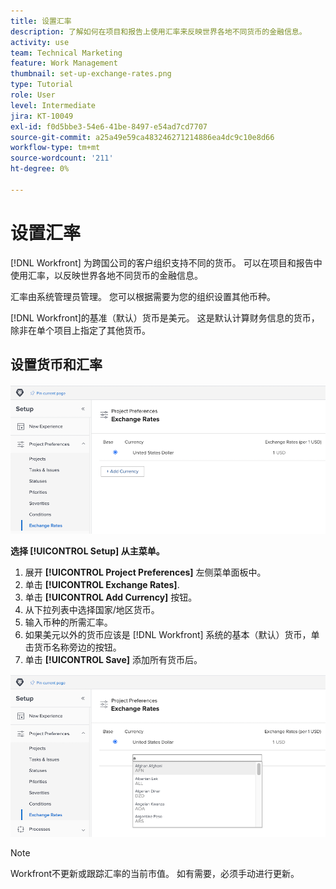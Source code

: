 ```yaml
---
title: 设置汇率
description: 了解如何在项目和报告上使用汇率来反映世界各地不同货币的金融信息。
activity: use
team: Technical Marketing
feature: Work Management
thumbnail: set-up-exchange-rates.png
type: Tutorial
role: User
level: Intermediate
jira: KT-10049
exl-id: f0d5bbe3-54e6-41be-8497-e54ad7cd7707
source-git-commit: a25a49e59ca483246271214886ea4dc9c10e8d66
workflow-type: tm+mt
source-wordcount: '211'
ht-degree: 0%

---
```


# 设置汇率

[!DNL Workfront] 为跨国公司的客户组织支持不同的货币。 可以在项目和报告中使用汇率，以反映世界各地不同货币的金融信息。

汇率由系统管理员管理。 您可以根据需要为您的组织设置其他币种。

[!DNL Workfront]的基准（默认）货币是美元。 这是默认计算财务信息的货币，除非在单个项目上指定了其他货币。

## 设置货币和汇率

![选择汇率的图像](assets/setting-up-finances-4.png)

**选择 [!UICONTROL Setup] 从主菜单。**

1. 展开 **[!UICONTROL Project Preferences]** 左侧菜单面板中。
1. 单击 **[!UICONTROL Exchange Rates]**.
1. 单击 **[!UICONTROL Add Currency]** 按钮。
1. 从下拉列表中选择国家/地区货币。
1. 输入币种的所需汇率。
1. 如果美元以外的货币应该是 [!DNL Workfront] 系统的基本（默认）货币，单击货币名称旁边的按钮。
1. 单击 **[!UICONTROL Save]** 添加所有货币后。

![将货币添加到汇率列表的图像](assets/setting-up-finances-5.png)

>[!NOTE]
>
>Workfront不更新或跟踪汇率的当前市值。 如有需要，必须手动进行更新。
